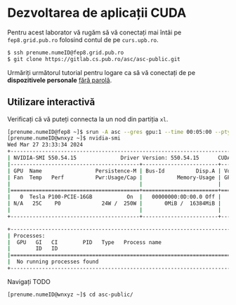 # Dezvoltarea de aplicații CUDA

Pentru acest laborator vă rugăm să vă conectați mai întâi pe `fep8.grid.pub.ro`
folosind contul de pe `curs.upb.ro`.

```bash
$ ssh prenume.numeID@fep8.grid.pub.ro
$ git clone https://gitlab.cs.pub.ro/asc/asc-public.git
```

Urmăriți următorul tutorial pentru logare ca să vă conectați de pe **dispozitivele
personale** [fără parolă].

## Utilizare interactivă

Verificați că vă puteți connecta la un nod din partiția `xl`.

```bash
[prenume.numeID@fep8 ~]$ srun -A asc --gres gpu:1 --time 00:05:00 --pty -p xl /bin/bash
[prenume.numeID@wnxyz ~]$ nvidia-smi
Wed Mar 27 23:33:34 2024
+-----------------------------------------------------------------------------------------+
| NVIDIA-SMI 550.54.15              Driver Version: 550.54.15      CUDA Version: 12.4     |
|-----------------------------------------+------------------------+----------------------+
| GPU  Name                 Persistence-M | Bus-Id          Disp.A | Volatile Uncorr. ECC |
| Fan  Temp   Perf          Pwr:Usage/Cap |           Memory-Usage | GPU-Util  Compute M. |
|                                         |                        |               MIG M. |
|=========================================+========================+======================|
|   0  Tesla P100-PCIE-16GB           On  |   00000000:0D:00.0 Off |                    0 |
| N/A   25C    P0             24W /  250W |       0MiB /  16384MiB |      0%      Default |
|                                         |                        |                  N/A |
+-----------------------------------------+------------------------+----------------------+

+-----------------------------------------------------------------------------------------+
| Processes:                                                                              |
|  GPU   GI   CI        PID   Type   Process name                              GPU Memory |
|        ID   ID                                                               Usage      |
|=========================================================================================|
|  No running processes found                                                             |
+-----------------------------------------------------------------------------------------+
```

Navigați TODO

```bash
[prenume.numeID@wnxyz ~]$ cd asc-public/
```

[fără parolă]: https://askubuntu.com/questions/46930/how-can-i-set-up-password-less-ssh-login
